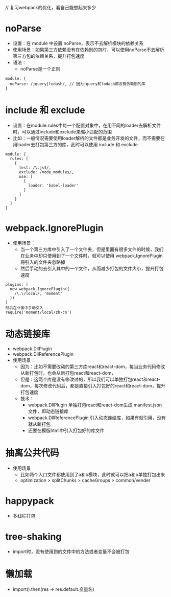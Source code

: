 // 复习webpack的优化，看自己能想起来多少

# noParse
- 设置：在 module 中设置 noParse，表示不去解析模块的依赖关系
- 使用场景：如果第三方依赖没有在依赖别的包时，可以使用noParse不去解析第三方包的依赖关系，提升打包速度
- 语法：
  - noParse是一个正则
```
module: {
  noParse: /jquery|lodash/, // 因为jquery和lodash都没有依赖别的库
}
```

# include 和 exclude
- 设置：在module.rules中每一个配置对象中，在用不同的loader去解析文件时，可以通过include和exclude来缩小匹配的范围
- 比如：一般情况需要使用loader解析的文件都是业务开发的文件，而不需要在用loader去打包第三方的库，此时可以使用 include 和 exclude
```
module: {
  rules: [
    {
      test: /\.js$/,
      exclude: /node_modules/,
      use: [
        {
          loader: 'babel-loader'
        }
      ]
    }
  ]
}
```

# webpack.IgnorePlugin
- 使用场景：
  - 当一个第三方库中引入了一个文件夹，但是里面有很多文件的时候，我们在业务中却只使用到了一个文件时，就可以使用 webpack.IgnorePlugin 将引入的文件夹忽略掉
  - 然后手动的去引入其中的一个文件，从而减少打包的文件大小，提升打包速度
```
plugins: [
  new webpack.IgnorePlugin({
    /\.\/local/, 'moment'
  })
]
然后在业务中手动引入
require('moment/local/zh-cn')
```

# 动态链接库
- webpack.DllPlugin
- webpack.DllReferencePlugin
- 使用场景：
  - 因为：比如不需要改动的第三方库react和react-dom，每当业务代码修改从新打包时，也会从新打包react和react-dom，
  - 但是：这两个库是没有修改过的，所以我们可以单独打包react和react-dom，每次修改代码后，都是直接引入打包好的react和react-dom，提升打包速度
  - 技术：
    - webpack.DllPlugin 单独打包react和react-dom生成 manifest.json 文件，即动态链接库
    - webpack.DllReferencePlugin 引入动态连结库，如果有就引用，没有就从新打包
    - 还要在模版html中引入打包好的库文件

# 抽离公共代码
- 使用场景
  - 比如两个入口文件都使用到了a和b模块，此时就可以把a和b单独打包出来
  - optimization > splitChunks > cacheGroups > common/vender


# happypack
- 多线程打包

# tree-shaking
- import时，没有使用到的文件中的方法或者变量不会被打包

# 懒加载
- import().then(res => res.default.变量名)